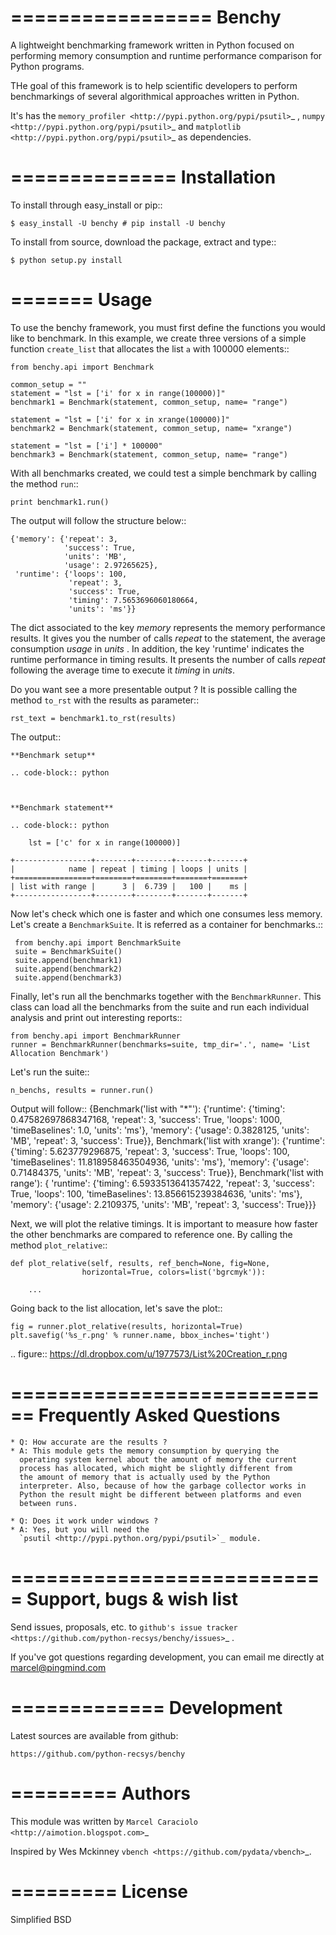 =================
Benchy
=================
A lightweight benchmarking framework written in Python focused on performing
 memory consumption and runtime performance comparison for Python programs.

THe goal of this framework is to help scientific developers to perform
benchmarkings of several algorithmical approaches written in Python.

It's has the `memory_profiler <http://pypi.python.org/pypi/psutil>`_ ,
`numpy <http://pypi.python.org/pypi/psutil>`_  and
`matplotlib <http://pypi.python.org/pypi/psutil>`_ as dependencies.


==============
 Installation
==============
To install through easy_install or pip::

    $ easy_install -U benchy # pip install -U benchy

To install from source, download the package, extract and type::

    $ python setup.py install


=======
 Usage
=======
To use the benchy framework, you must first define the functions you would
like to benchmark. In this example, we create three versions of a simple
function ``create_list`` that allocates the list ``a`` with 100000 elements::

    from benchy.api import Benchmark

    common_setup = ""
    statement = "lst = ['i' for x in range(100000)]"
    benchmark1 = Benchmark(statement, common_setup, name= "range")

    statement = "lst = ['i' for x in xrange(100000)]"
    benchmark2 = Benchmark(statement, common_setup, name= "xrange")

    statement = "lst = ['i'] * 100000"
    benchmark3 = Benchmark(statement, common_setup, name= "range")


With all benchmarks created, we could test a simple benchmark by
calling the method ``run``::

    print benchmark1.run()

The output will follow the structure below::

    {'memory': {'repeat': 3,
                'success': True,
                'units': 'MB',
                'usage': 2.97265625},
     'runtime': {'loops': 100,
                 'repeat': 3,
                 'success': True,
                 'timing': 7.5653696060180664,
                 'units': 'ms'}}


The dict associated to the key *memory* represents the memory performance
results. It gives you the number of calls *repeat* to the statement, the average
consumption *usage* in *units* . In addition, the key 'runtime' indicates
the runtime performance in timing results. It presents the number of calls
*repeat* following the average time to execute it *timing* in *units*.

Do you want see a more presentable output ? It is possible calling the method ``to_rst`` with the results as parameter::

    rst_text = benchmark1.to_rst(results)


The output::

    **Benchmark setup**

    .. code-block:: python



    **Benchmark statement**

    .. code-block:: python

        lst = ['c' for x in range(100000)]

    +-----------------+--------+--------+-------+-------+
    |            name | repeat | timing | loops | units |
    +=================+========+========+=======+=======+
    | list with range |      3 |  6.739 |   100 |    ms |
    +-----------------+--------+--------+-------+-------+



Now let's check which one is faster and which one consumes less memory. Let's
create a ``BenchmarkSuite``. It is referred as a container for benchmarks.::

     from benchy.api import BenchmarkSuite
     suite = BenchmarkSuite()
     suite.append(benchmark1)
     suite.append(benchmark2)
     suite.append(benchmark3)

Finally, let's run all the benchmarks together with the ``BenchmarkRunner``.
This class can load all the benchmarks from the suite and run each individual
analysis and print out interesting reports::

    from benchy.api import BenchmarkRunner
    runner = BenchmarkRunner(benchmarks=suite, tmp_dir='.', name= 'List Allocation Benchmark')


Let's run the suite::

    n_benchs, results = runner.run()

Output will follow::
    {Benchmark('list with "*"'):
        {'runtime': {'timing': 0.47582697868347168, 'repeat': 3, 'success': True, 'loops': 1000, 'timeBaselines': 1.0, 'units': 'ms'},
        'memory': {'usage': 0.3828125, 'units': 'MB', 'repeat': 3, 'success': True}},
    Benchmark('list with xrange'):
        {'runtime': {'timing': 5.623779296875, 'repeat': 3, 'success': True, 'loops': 100, 'timeBaselines': 11.818958463504936, 'units': 'ms'},
        'memory': {'usage': 0.71484375, 'units': 'MB', 'repeat': 3, 'success': True}},
    Benchmark('list with range'): {
        'runtime': {'timing': 6.5933513641357422, 'repeat': 3, 'success': True, 'loops': 100, 'timeBaselines': 13.856615239384636, 'units': 'ms'},
        'memory': {'usage': 2.2109375, 'units': 'MB', 'repeat': 3, 'success': True}}}

Next, we will plot the relative timings. It is important to measure how faster the other benchmarks are compared to reference one. By calling the method ``plot_relative``::


    def plot_relative(self, results, ref_bench=None, fig=None,
                    horizontal=True, colors=list('bgrcmyk')):

        ...

Going back to the list allocation, let's save the plot::

    fig = runner.plot_relative(results, horizontal=True)
    plt.savefig('%s_r.png' % runner.name, bbox_inches='tight')


.. figure:: https://dl.dropbox.com/u/1977573/List%20Creation_r.png



============================
 Frequently Asked Questions
============================
    * Q: How accurate are the results ?
    * A: This module gets the memory consumption by querying the
      operating system kernel about the amount of memory the current
      process has allocated, which might be slightly different from
      the amount of memory that is actually used by the Python
      interpreter. Also, because of how the garbage collector works in
      Python the result might be different between platforms and even
      between runs.

    * Q: Does it work under windows ?
    * A: Yes, but you will need the
      `psutil <http://pypi.python.org/pypi/psutil>`_ module.



===========================
 Support, bugs & wish list
===========================
Send issues, proposals, etc. to `github's issue tracker <https://github.com/python-recsys/benchy/issues>`_ .

If you've got questions regarding development, you can email me
directly at marcel@pingmind.com


=============
 Development
=============
Latest sources are available from github:

    https://github.com/python-recsys/benchy


=========
 Authors
=========
This module was written by `Marcel Caraciolo <http://aimotion.blogspot.com>`_

Inspired by Wes Mckinney `vbench <https://github.com/pydata/vbench>`_.


=========
 License
=========
Simplified BSD